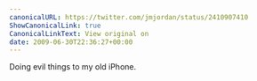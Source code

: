 ```yaml
---
canonicalURL: https://twitter.com/jmjordan/status/2410907410
ShowCanonicalLink: true
CanonicalLinkText: View original on
date: 2009-06-30T22:36:27+00:00
---
```

Doing evil things to my old iPhone.